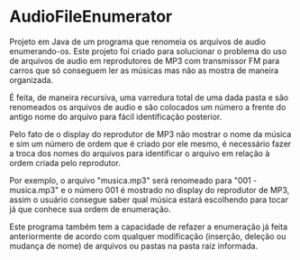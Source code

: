 # AudioFileEnumerator

Projeto em Java de um programa que renomeia os arquivos de audio enumerando-os.
Este projeto foi criado para solucionar o problema do uso de arquivos de audio em reprodutores de MP3 com transmissor FM para carros que só conseguem ler as músicas mas não as mostra de maneira organizada.

É feita, de maneira recursiva, uma varredura total de uma dada pasta e são renomeados os arquivos de audio e são colocados um número a frente do antigo nome do arquivo para fácil identificação posterior.

Pelo fato de o display do reprodutor de MP3 não mostrar o nome da música e sim um número de ordem que é criado por ele mesmo, é necessário fazer a troca dos nomes do arquivos para identificar o arquivo em relação à ordem criada pelo reprodutor.

Por exemplo, o arquivo "musica.mp3" será renomeado para "001 - musica.mp3" e o número 001 é mostrado no display do reprodutor de MP3, assim o usuário consegue saber qual música estará escolhendo para tocar já que conhece sua ordem de enumeração.

Este programa também tem a capacidade de refazer a enumeração já feita anteriormente de acordo com qualquer modificação (inserção, deleção ou mudança de nome) de arquivos ou pastas na pasta raiz informada.
